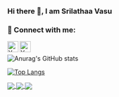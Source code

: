 ### Hi there :wave:, I am Srilathaa Vasu

<!--
**Sri1712/Sri1712** is a ✨ _special_ ✨ repository because its `README.md` (this file) appears on your GitHub profile.

Here are some ideas to get you started:

- 🔭 I’m currently working on ...
- 🌱 I’m currently learning ...
- 👯 I’m looking to collaborate on ...
- 🤔 I’m looking for help with ...
- 💬 Ask me about ...
- 📫 How to reach me: ...
- 😄 Pronouns: ...
- ⚡ Fun fact: ...
--->

### 🤝 Connect with me:

<a href="https://www.linkedin.com/in/srilathaa-vasu/"><img align="left" src="https://raw.githubusercontent.com/yushi1007/yushi1007/main/images/linkedin.svg" alt="Yu Shi | LinkedIn" width="25px"/></a>
<a href="https://www.instagram.com/srilathaa_vasu/"><img align="left" src="https://raw.githubusercontent.com/yushi1007/yushi1007/main/images/instagram.svg" alt="Yu Shi | Instagram" width="25px"/></a>

<br>

![Anurag's GitHub stats](https://github-readme-stats.vercel.app/api?username=Sri1712&show_icons=true&theme=radical)

[![Top Langs](https://github-readme-stats.vercel.app/api/top-langs/?username=Sri1712)](https://github.com/anuraghazra/github-readme-stats)

<a href="https://github.com/Sri1712/Curry-Box">
  <img align="center" src="https://github-readme-stats.vercel.app/api/pin/?username=Sri1712&repo=Curry-Box&theme=radical" />
</a>

<a href="https://github.com/Sri1712/Burger-Truck">
  <img align="center" src="https://github-readme-stats.vercel.app/api/pin/?username=Sri1712&repo=Burger-Truck&theme=radical" />
</a>


<a href="https://github.com/Sri1712/Maths_Tutorials_Web">
  <img align="center" src="https://github-readme-stats.vercel.app/api/pin/?username=Sri1712&repo=Maths_Tutorials_Web&theme=radical" />
</a>
